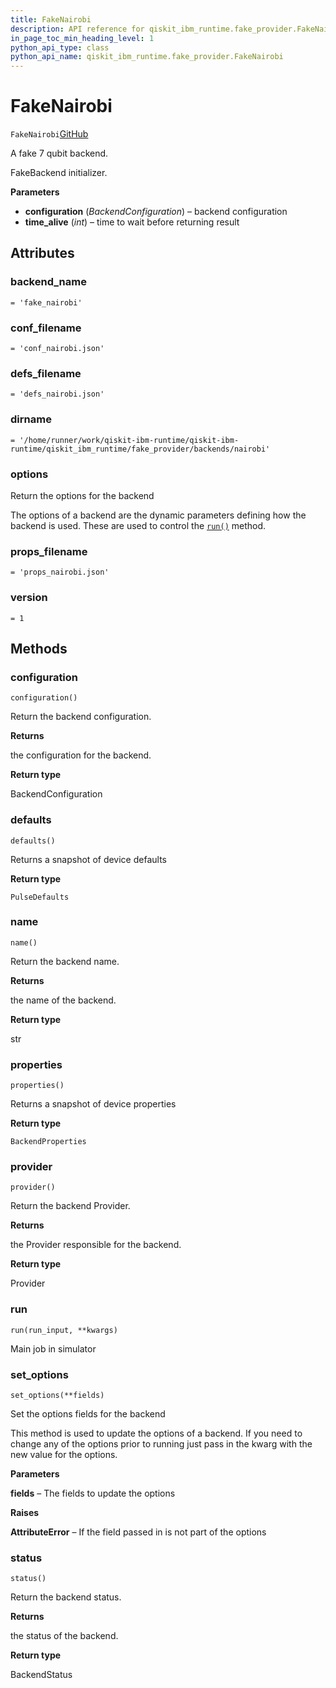 ```yaml
---
title: FakeNairobi
description: API reference for qiskit_ibm_runtime.fake_provider.FakeNairobi
in_page_toc_min_heading_level: 1
python_api_type: class
python_api_name: qiskit_ibm_runtime.fake_provider.FakeNairobi
---
```


# FakeNairobi

<span id="qiskit_ibm_runtime.fake_provider.FakeNairobi" />

`FakeNairobi`[GitHub](https://github.com/qiskit/qiskit-ibm-runtime/tree/stable/0.20/qiskit_ibm_runtime/fake_provider/backends/nairobi/fake_nairobi.py "view source code")

A fake 7 qubit backend.

FakeBackend initializer.

**Parameters**

*   **configuration** (*BackendConfiguration*) – backend configuration
*   **time\_alive** (*int*) – time to wait before returning result

## Attributes

<span id="qiskit_ibm_runtime.fake_provider.FakeNairobi.backend_name" />

### backend\_name

`= 'fake_nairobi'`

<span id="qiskit_ibm_runtime.fake_provider.FakeNairobi.conf_filename" />

### conf\_filename

`= 'conf_nairobi.json'`

<span id="qiskit_ibm_runtime.fake_provider.FakeNairobi.defs_filename" />

### defs\_filename

`= 'defs_nairobi.json'`

<span id="qiskit_ibm_runtime.fake_provider.FakeNairobi.dirname" />

### dirname

`= '/home/runner/work/qiskit-ibm-runtime/qiskit-ibm-runtime/qiskit_ibm_runtime/fake_provider/backends/nairobi'`

<span id="qiskit_ibm_runtime.fake_provider.FakeNairobi.options" />

### options

Return the options for the backend

The options of a backend are the dynamic parameters defining how the backend is used. These are used to control the [`run()`](#qiskit_ibm_runtime.fake_provider.FakeNairobi.run "qiskit_ibm_runtime.fake_provider.FakeNairobi.run") method.

<span id="qiskit_ibm_runtime.fake_provider.FakeNairobi.props_filename" />

### props\_filename

`= 'props_nairobi.json'`

<span id="qiskit_ibm_runtime.fake_provider.FakeNairobi.version" />

### version

`= 1`

## Methods

### configuration

<span id="qiskit_ibm_runtime.fake_provider.FakeNairobi.configuration" />

`configuration()`

Return the backend configuration.

**Returns**

the configuration for the backend.

**Return type**

BackendConfiguration

### defaults

<span id="qiskit_ibm_runtime.fake_provider.FakeNairobi.defaults" />

`defaults()`

Returns a snapshot of device defaults

**Return type**

`PulseDefaults`

### name

<span id="qiskit_ibm_runtime.fake_provider.FakeNairobi.name" />

`name()`

Return the backend name.

**Returns**

the name of the backend.

**Return type**

str

### properties

<span id="qiskit_ibm_runtime.fake_provider.FakeNairobi.properties" />

`properties()`

Returns a snapshot of device properties

**Return type**

`BackendProperties`

### provider

<span id="qiskit_ibm_runtime.fake_provider.FakeNairobi.provider" />

`provider()`

Return the backend Provider.

**Returns**

the Provider responsible for the backend.

**Return type**

Provider

### run

<span id="qiskit_ibm_runtime.fake_provider.FakeNairobi.run" />

`run(run_input, **kwargs)`

Main job in simulator

### set\_options

<span id="qiskit_ibm_runtime.fake_provider.FakeNairobi.set_options" />

`set_options(**fields)`

Set the options fields for the backend

This method is used to update the options of a backend. If you need to change any of the options prior to running just pass in the kwarg with the new value for the options.

**Parameters**

**fields** – The fields to update the options

**Raises**

**AttributeError** – If the field passed in is not part of the options

### status

<span id="qiskit_ibm_runtime.fake_provider.FakeNairobi.status" />

`status()`

Return the backend status.

**Returns**

the status of the backend.

**Return type**

BackendStatus

